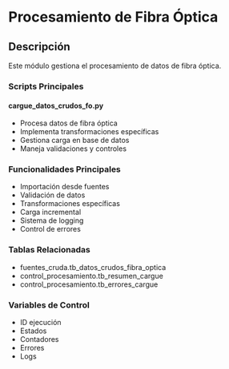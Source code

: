 # Procesamiento de Fibra Óptica

## Descripción
Este módulo gestiona el procesamiento de datos de fibra óptica.

### Scripts Principales

#### cargue_datos_crudos_fo.py
- Procesa datos de fibra óptica
- Implementa transformaciones específicas
- Gestiona carga en base de datos
- Maneja validaciones y controles

### Funcionalidades Principales
- Importación desde fuentes
- Validación de datos
- Transformaciones específicas
- Carga incremental
- Sistema de logging
- Control de errores

### Tablas Relacionadas
- fuentes_cruda.tb_datos_crudos_fibra_optica
- control_procesamiento.tb_resumen_cargue
- control_procesamiento.tb_errores_cargue

### Variables de Control
- ID ejecución
- Estados
- Contadores
- Errores
- Logs
